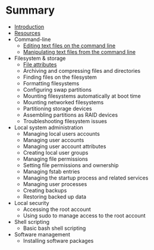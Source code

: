 # Summary

* [Introduction](README.md)
* [Resources](resources.md)
* Command-line
   * [Editing text files on the command line](editing_text_files_on_the_command_line.md)
   * [Manipulating text files from the command line](manipulating_text_files_from_the_command_line.md)
* Filesystem & storage
   * [File attributes](file_attributes.md)
   * Archiving and compressing files and directories
   * Finding files on the filesystem
   * Formatting filesystems
   * Configuring swap partitions
   * Mounting filesystems automatically at boot time
   * Mounting networked filesystems
   * Partitioning storage devices
   * Assembling partitions as RAID devices
   * Troubleshooting filesystem issues
* Local system administration
    * Managing local users accounts
    * Managing user accounts
    * Managing user account attributes
    * Creating local user groups
    * Managing file permissions
    * Setting file permissions and ownership
    * Managing fstab entries
    * Managing the startup process and related services
    * Managing user processes
    * Creating backups
    * Restoring backed up data
* Local security
    * Accessing the root account
    * Using sudo to manage access to the root account
* Shell scripting
    * Basic bash shell scripting
* Software management
    * Installing software packages

